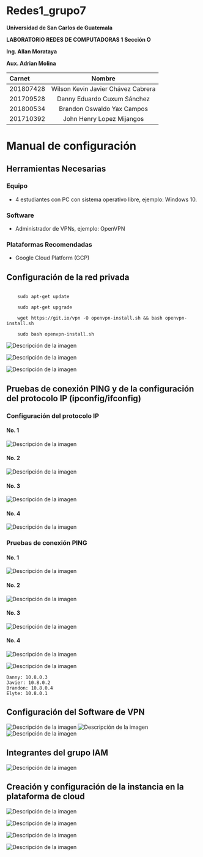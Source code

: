 # Redes1_grupo7
<p style="text-align: justify;"><b>Universidad de San Carlos de Guatemala</b></p>
<p style="text-align: justify;"><b>LABORATORIO REDES DE COMPUTADORAS 1 Sección O</b></p>
<p style="text-align: justify;"><b>Ing. Allan Morataya</b></p>
<p style="text-align: justify;"><b>Aux. Adrian Molina</b></p>




      
| Carnet | Nombre | 
|:--------------|:-------------:|
| 201807428| Wilson Kevin Javier Chávez Cabrera |
| 201709528| Danny Eduardo Cuxum Sánchez  |
| 201800534| Brandon Oswaldo Yax Campos  |
| 201710392| John Henry Lopez Mijangos |

  

#                               Manual de configuración
  
  
 ## Herramientas Necesarias
 ### Equipo
* 4 estudiantes con PC con sistema operativo libre, ejemplo: Windows 10.

 ### Software
* Administrador de VPNs, ejemplo: OpenVPN

 ### Plataformas Recomendadas
* Google Cloud Platform (GCP)

## Configuración de la red privada

  ```
  
      sudo apt-get update

      sudo apt-get upgrade

      wget https://git.io/vpn -O openvpn-install.sh && bash openvpn-install.sh

      sudo bash openvpn-install.sh

  ```
 
 ![Descripción de la imagen](/imagenes/13.jpeg)
  
![Descripción de la imagen](/imagenes/11.jpeg)

![Descripción de la imagen](/imagenes/12.jpeg)


 
## Pruebas de conexión PING y de la configuración del protocolo IP (ipconfig/ifconfig)
### Configuración del protocolo IP

#### No. 1
![Descripción de la imagen](/imagenes/1.jpeg)

#### No. 2
![Descripción de la imagen](/imagenes/2.jpeg)

#### No. 3
![Descripción de la imagen](/imagenes/3.jpeg)

#### No. 4
![Descripción de la imagen](/imagenes/j1.jpeg)

### Pruebas de conexión PING

#### No. 1
![Descripción de la imagen](/imagenes/4.jpeg)

#### No. 2
![Descripción de la imagen](/imagenes/5.jpeg)

#### No. 3
![Descripción de la imagen](/imagenes/6.jpeg)

#### No. 4
![Descripción de la imagen](/imagenes/j2.jpeg)


![Descripción de la imagen](/imagenes/x.jpeg)

  ```
  Danny: 10.8.0.3
  Javier: 10.8.0.2
  Brandon: 10.8.0.4
  Elyte: 10.8.0.1
  ```

## Configuración del Software de VPN
![Descripción de la imagen](/imagenes/7.jpeg)
![Descripción de la imagen](/imagenes/8.jpeg)
![Descripción de la imagen](/imagenes/9.jpeg)

## Integrantes del grupo IAM
![Descripción de la imagen](/imagenes/10.jpeg)

## Creación y configuración de la instancia en la plataforma de cloud

 ![Descripción de la imagen](/imagenes/14.jpeg)
 
 ![Descripción de la imagen](/imagenes/15.jpeg)
  
 ![Descripción de la imagen](/imagenes/16.jpeg)
   
 ![Descripción de la imagen](/imagenes/17.jpeg)
 


